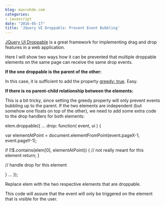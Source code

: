 ```yaml
---
blog: maxrohde.com
categories:
- javascript
date: "2016-05-17"
title: 'JQuery UI Droppable: Prevent Event Bubbling'
---
```


[JQuery UI Droppable](https://jqueryui.com/droppable/) is a great framework for implementing drag and drop features in a web application.

Here I will show two ways how it can be prevented that multiple droppable elements on the same page can receive the same drop events.

**If the one droppable is the parent of the other:**

In this case, it is sufficient to add the property [greedy: true](http://api.jqueryui.com/droppable/#option-greedy). Easy.

**If there is no parent-child relationship between the elements:**

This is a bit tricky, since setting the greedy property will only prevent events bubbling up to the parent. If the two elements are independent (but somehow one floats on top of the other), we need to add some extra code to the drop handlers for both elements:

elem.droppable({
...
drop: function( event, ui ) {

var elementAtPoint = document.elementFromPoint(event.pageX-1, event.pageY-1);

if (!$.contains(elem\[0\], elementAtPoint)) {
// not really meant for this element
return;
}

// handle drop for this element

}
...
});

Replace elem with the two respective elements that are droppable.

This code will assure that the event will only be triggered on the element that is visible for the user.
